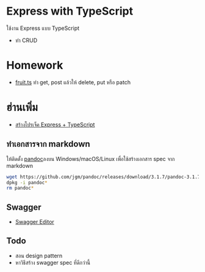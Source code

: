 # Express with TypeScript
ใช้งาน Express แบบ TypeScript 
- ทำ CRUD

# Homework
- [fruit.ts](./src/lib/fruit.ts) ทำ get, post แล้วให้ delete, put หรือ patch

# ฮ่านเพิ่ม
- [สร้างโปรเจ็ค Express + TypeScript](https://devahoy.com/express-typescript/)


## ทำเอกสารจาก markdown
ให้ติดตั้ง [pandoc](https://pandoc.org/installing.html)ลงบน Windows/macOS/Linux เพื่อใช้สร้างเอกสาร spec จาก markdown
```bash
wget https://github.com/jgm/pandoc/releases/download/3.1.7/pandoc-3.1.7-1-amd64.deb
dpkg -i pandoc*
rm pandoc*
```

## Swagger
- [Swagger Editor](https://editor.swagger.io/)
## Todo
- สอน design pattern
- หาวิธีสร้าง swagger spec ที่ดีกว่านี้
